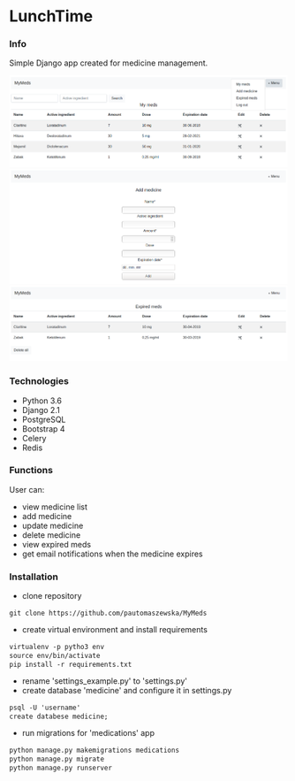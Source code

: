 # LunchTime

### Info
Simple Django app created for medicine management.


 ![main](./images/main.png)
 ![add_medicine](./images/add_medicine.png)
 ![expired](./images/expired.png)


### Technologies
* Python 3.6 
* Django 2.1 
* PostgreSQL
* Bootstrap 4
* Celery
* Redis

### Functions
User can:
* view medicine list
* add medicine
* update medicine
* delete medicine
* view expired meds
* get email notifications when the medicine expires

### Installation
* clone repository
```
git clone https://github.com/pautomaszewska/MyMeds
```
* create virtual environment and install requirements
```
virtualenv -p pytho3 env
source env/bin/activate
pip install -r requirements.txt
```
* rename 'settings_example.py' to 'settings.py'
* create database 'medicine' and configure it in settings.py
```
psql -U 'username'
create databese medicine;
```
* run migrations for 'medications' app
```
python manage.py makemigrations medications
python manage.py migrate
python manage.py runserver
```
